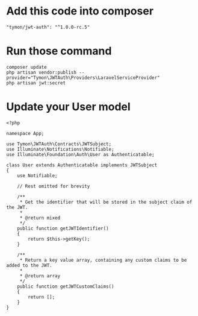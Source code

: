 # Add this code into composer

    "tymon/jwt-auth": "^1.0.0-rc.5"


# Run those command

    composer update
    php artisan vendor:publish --provider="Tymon\JWTAuth\Providers\LaravelServiceProvider"
    php artisan jwt:secret

# Update your User model

    <?php

    namespace App;

    use Tymon\JWTAuth\Contracts\JWTSubject;
    use Illuminate\Notifications\Notifiable;
    use Illuminate\Foundation\Auth\User as Authenticatable;

    class User extends Authenticatable implements JWTSubject
    {
        use Notifiable;

        // Rest omitted for brevity

        /**
         * Get the identifier that will be stored in the subject claim of the JWT.
         *
         * @return mixed
         */
        public function getJWTIdentifier()
        {
            return $this->getKey();
        }

        /**
         * Return a key value array, containing any custom claims to be added to the JWT.
         *
         * @return array
         */
        public function getJWTCustomClaims()
        {
            return [];
        }
    }
